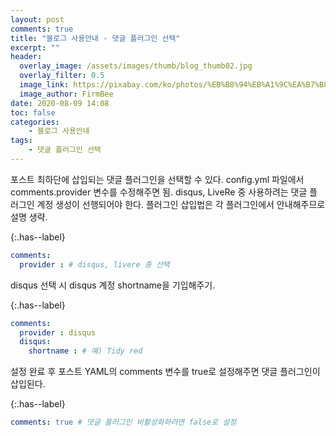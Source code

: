 ```yaml
---
layout: post
comments: true
title: "블로그 사용안내 - 댓글 플러그인 선택"
excerpt: ""
header:
  overlay_image: /assets/images/thumb/blog_thumb02.jpg
  overlay_filter: 0.5
  image_link: https://pixabay.com/ko/photos/%EB%B8%94%EB%A1%9C%EA%B7%B8-%EC%84%9C%EC%9E%AC%EC%9D%91-%EC%9D%B8%ED%84%B0%EB%84%B7-%EC%9B%B9-793047/
  image_author: FirmBee
date: 2020-08-09 14:08
toc: false
categories:
    - 블로그 사용안내
tags:
    - 댓글 플러그인 선택
---
```

포스트 최하단에 삽입되는 댓글 플러그인을 선택할 수 있다. config.yml 파일에서 comments.provider 변수를 수정해주면 됨. disqus, LiveRe 중 사용하려는 댓글 플러그인 계정 생성이 선행되어야 한다. 플러그인 삽입법은 각 플러그인에서 안내해주므로 설명 생략.

{:.has--label}
```yaml
comments:
  provider : # disqus, livere 중 선택
```

disqus 선택 시 disqus 계정 shortname을 기입해주기.

{:.has--label}
```yaml
comments:
  provider : disqus
  disqus:
    shortname : # 예) Tidy red
```

설정 완료 후 포스트 YAML의 comments 변수를 true로 설정해주면 댓글 플러그인이 삽입된다.

{:.has--label}
```yaml
comments: true # 댓글 플러그인 비활성화하려면 false로 설정
```
